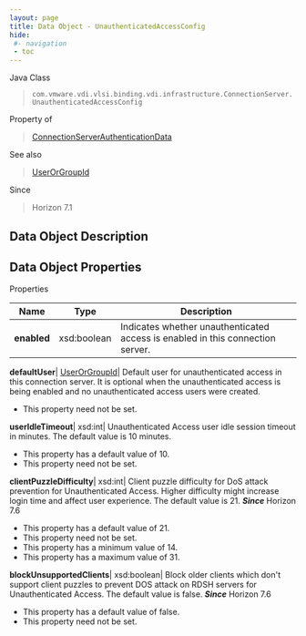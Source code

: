 ```yaml
---
layout: page
title: Data Object - UnauthenticatedAccessConfig
hide:
 #- navigation
 - toc
---
```






Java Class  
> `com.vmware.vdi.vlsi.binding.vdi.infrastructure.ConnectionServer.UnauthenticatedAccessConfig`

Property of  
> [ConnectionServerAuthenticationData](vdi.infrastructure.ConnectionServer.AuthenticationData.md#field_detail)

See also  
> [UserOrGroupId](vdi.entity.UserOrGroupId.md)

Since  
> Horizon 7.1


## Data Object Description 

## Data Object Properties

Properties

Name |  Type |  Description   
---|---|---  
**enabled**|  xsd:boolean|  Indicates whether unauthenticated access is enabled in this connection server.   
  
**defaultUser**| [UserOrGroupId](vdi.entity.UserOrGroupId.md)|  Default user for unauthenticated access in this connection server. It is optional when the unauthenticated access is being enabled and no unauthenticated access users were created.   


 * This property need not be set.

  
**userIdleTimeout**|  xsd:int|  Unauthenticated Access user idle session timeout in minutes. The default value is 10 minutes.   


  * This property has a default value of 10.
 * This property need not be set.

  
**clientPuzzleDifficulty**|  xsd:int|  Client puzzle difficulty for DoS attack prevention for Unauthenticated Access. Higher difficulty might increase login time and affect user experience. The default value is 21.  **_Since_** Horizon 7.6  


  * This property has a default value of 21.
 * This property need not be set.
  * This property has a minimum value of 14. 
  * This property has a maximum value of 31. 

  
**blockUnsupportedClients**|  xsd:boolean|  Block older clients which don't support client puzzles to prevent DOS attack on RDSH servers for Unauthenticated Access. The default value is false.  **_Since_** Horizon 7.6  


  * This property has a default value of false.
 * This property need not be set.

  
  

  
